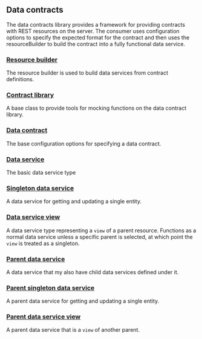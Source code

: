 ## Data contracts
The data contracts library provides a framework for providing contracts with REST resources on the server. The consumer uses configuration options to specify the expected format for the contract and then uses the resourceBuilder to build the contract into a fully functional data service.

### [Resource builder](./baseResourceBuilder/resourceBuilder.md)
The resource builder is used to build data services from contract definitions.

### [Contract library](./baseResourceBuilder/contractLibrary.md)
A base class to provide tools for mocking functions on the data contract library.

### [Data contract](./baseDataService.md)
The base configuration options for specifying a data contract.

### [Data service](./baseDataService/dataService.md)
The basic data service type

### [Singleton data service](./baseSingleDataService/singletonDataService.md)
A data service for getting and updating a single entity.

### [Data service view](./baseDataService/dataServiceView.md)
A data service type representing a `view` of a parent resource. Functions as a normal data service unless a specific parent is selected, at which point the `view` is treated as a singleton.

### [Parent data service](./baseParentDataService/parentDataService.md)
A data service that my also have child data services defined under it.

### [Parent singleton data service](./baseParentSingletonDataService/parentSingletonDataService.md)
A parent data service for getting and updating a single entity.

### [Parent data service view]()
A parent data service that is a `view` of another parent.